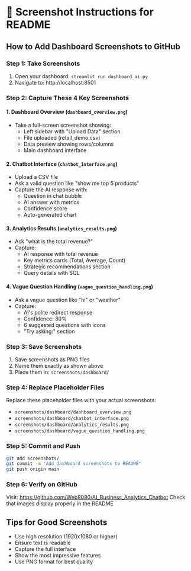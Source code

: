 # 📸 Screenshot Instructions for README

## How to Add Dashboard Screenshots to GitHub

### Step 1: Take Screenshots
1. Open your dashboard: `streamlit run dashboard_ai.py`
2. Navigate to: http://localhost:8501

### Step 2: Capture These 4 Key Screenshots

#### 1. Dashboard Overview (`dashboard_overview.png`)
- Take a full-screen screenshot showing:
  - Left sidebar with "Upload Data" section
  - File uploaded (retail_demo.csv)
  - Data preview showing rows/columns
  - Main dashboard interface

#### 2. Chatbot Interface (`chatbot_interface.png`)
- Upload a CSV file
- Ask a valid question like "show me top 5 products"
- Capture the AI response with:
  - Question in chat bubble
  - AI answer with metrics
  - Confidence score
  - Auto-generated chart

#### 3. Analytics Results (`analytics_results.png`)
- Ask "what is the total revenue?"
- Capture:
  - AI response with total revenue
  - Key metrics cards (Total, Average, Count)
  - Strategic recommendations section
  - Query details with SQL

#### 4. Vague Question Handling (`vague_question_handling.png`)
- Ask a vague question like "hi" or "weather"
- Capture:
  - AI's polite redirect response
  - Confidence: 30%
  - 6 suggested questions with icons
  - "Try asking:" section

### Step 3: Save Screenshots
1. Save screenshots as PNG files
2. Name them exactly as shown above
3. Place them in: `screenshots/dashboard/`

### Step 4: Replace Placeholder Files
Replace these placeholder files with your actual screenshots:
- `screenshots/dashboard/dashboard_overview.png`
- `screenshots/dashboard/chatbot_interface.png` 
- `screenshots/dashboard/analytics_results.png`
- `screenshots/dashboard/vague_question_handling.png`

### Step 5: Commit and Push
```bash
git add screenshots/
git commit -m "Add dashboard screenshots to README"
git push origin main
```

### Step 6: Verify on GitHub
Visit: https://github.com/Web8080/AI_Business_Analytics_Chatbot
Check that images display properly in the README

## Tips for Good Screenshots
- Use high resolution (1920x1080 or higher)
- Ensure text is readable
- Capture the full interface
- Show the most impressive features
- Use PNG format for best quality
